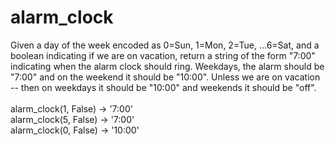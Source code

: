 # alarm_clock
Given a day of the week encoded as 0=Sun, 1=Mon, 2=Tue, ...6=Sat, and a boolean indicating if we are on vacation, return a string of the form "7:00" indicating when the alarm clock should ring. Weekdays, the alarm should be "7:00" and on the weekend it should be "10:00". Unless we are on vacation -- then on weekdays it should be "10:00" and weekends it should be "off".
<br><br>
alarm_clock(1, False) → '7:00' <br>
alarm_clock(5, False) → '7:00' <br>
alarm_clock(0, False) → '10:00'
